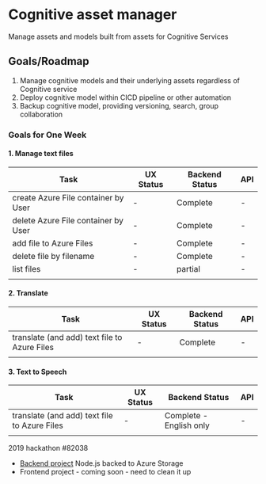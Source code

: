 # Cognitive asset manager

Manage assets and models built from assets for Cognitive Services

## Goals/Roadmap

1. Manage cognitive models and their underlying assets regardless of Cognitive service
1. Deploy cognitive model within CICD pipeline or other automation
1. Backup cognitive model, providing versioning, search, group collaboration

### Goals for One Week


#### 1. Manage text files

|Task|UX Status|Backend Status|API|
|--|--|--|--|
|create Azure File container by User|-|Complete|-|
|delete Azure File container by User|-|Complete|-|
|add file to Azure Files|-|Complete|-|
|delete file by filename|-|Complete|-|
|list files|-|partial|-|
||||

#### 2. Translate

|Task|UX Status|Backend Status|API|
|--|--|--|--|
|translate (and add) text file to Azure Files|-|Complete|-|
||||


#### 3. Text to Speech

|Task|UX Status|Backend Status|API|
|--|--|--|--|
|translate (and add) text file to Azure Files|-|Complete - English only|-|
||||

2019 hackathon #82038

* [Backend project](https://github.com/diberry/asset-mgr-back) Node.js backed to Azure Storage
* Frontend project - coming soon - need to clean it up
